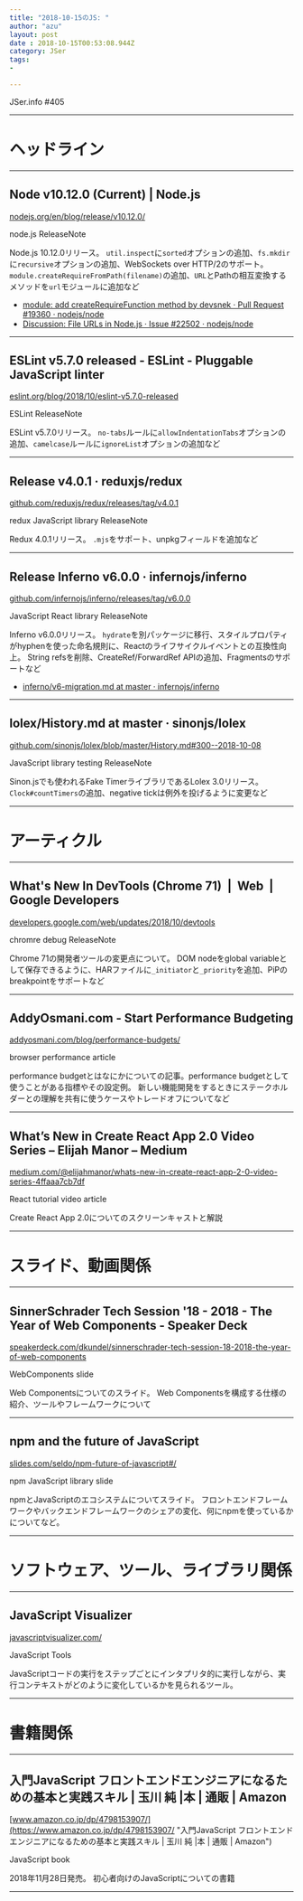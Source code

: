 ```yaml
---
title: "2018-10-15のJS: "
author: "azu"
layout: post
date : 2018-10-15T00:53:08.944Z
category: JSer
tags:
-

---
```


JSer.info #405

----

<h1 class="site-genre">ヘッドライン</h1>

----

## Node v10.12.0 (Current) | Node.js
[nodejs.org/en/blog/release/v10.12.0/](https://nodejs.org/en/blog/release/v10.12.0/ "Node v10.12.0 (Current) | Node.js")
<p class="jser-tags jser-tag-icon"><span class="jser-tag">node.js</span> <span class="jser-tag">ReleaseNote</span></p>

Node.js 10.12.0リリース。
`util.inspect`に`sorted`オプションの追加、`fs.mkdir`に`recursive`オプションの追加、WebSockets over HTTP/2のサポート。
`module.createRequireFromPath(filename)`の追加、`URL`とPathの相互変換するメソッドを`url`モジュールに追加など

- [module: add createRequireFunction method by devsnek · Pull Request #19360 · nodejs/node](https://github.com/nodejs/node/pull/19360 "module: add createRequireFunction method by devsnek · Pull Request #19360 · nodejs/node")
- [Discussion: File URLs in Node.js · Issue #22502 · nodejs/node](https://github.com/nodejs/node/issues/22502 "Discussion: File URLs in Node.js · Issue #22502 · nodejs/node")

----

## ESLint v5.7.0 released - ESLint - Pluggable JavaScript linter
[eslint.org/blog/2018/10/eslint-v5.7.0-released](https://eslint.org/blog/2018/10/eslint-v5.7.0-released "ESLint v5.7.0 released - ESLint - Pluggable JavaScript linter")
<p class="jser-tags jser-tag-icon"><span class="jser-tag">ESLint</span> <span class="jser-tag">ReleaseNote</span></p>

ESLint v5.7.0リリース。
`no-tabs`ルールに`allowIndentationTabs`オプションの追加、`camelcase`ルールに`ignoreList`オプションの追加など


----

## Release v4.0.1 · reduxjs/redux
[github.com/reduxjs/redux/releases/tag/v4.0.1](https://github.com/reduxjs/redux/releases/tag/v4.0.1 "Release v4.0.1 · reduxjs/redux")
<p class="jser-tags jser-tag-icon"><span class="jser-tag">redux</span> <span class="jser-tag">JavaScript</span> <span class="jser-tag">library</span> <span class="jser-tag">ReleaseNote</span></p>

Redux 4.0.1リリース。
`.mjs`をサポート、unpkgフィールドを追加など


----

## Release Inferno v6.0.0 · infernojs/inferno
[github.com/infernojs/inferno/releases/tag/v6.0.0](https://github.com/infernojs/inferno/releases/tag/v6.0.0 "Release Inferno v6.0.0 · infernojs/inferno")
<p class="jser-tags jser-tag-icon"><span class="jser-tag">JavaScript</span> <span class="jser-tag">React</span> <span class="jser-tag">library</span> <span class="jser-tag">ReleaseNote</span></p>

Inferno v6.0.0リリース。
`hydrate`を別パッケージに移行、スタイルプロパティがhyphenを使った命名規則に、Reactのライフサイクルイベントとの互換性向上。
String refsを削除、CreateRef/ForwardRef APIの追加、Fragmentsのサポートなど

- [inferno/v6-migration.md at master · infernojs/inferno](https://github.com/infernojs/inferno/blob/master/docs/v6-migration.md "inferno/v6-migration.md at master · infernojs/inferno")

----

## lolex/History.md at master · sinonjs/lolex
[github.com/sinonjs/lolex/blob/master/History.md#300--2018-10-08](https://github.com/sinonjs/lolex/blob/master/History.md#300--2018-10-08 "lolex/History.md at master · sinonjs/lolex")
<p class="jser-tags jser-tag-icon"><span class="jser-tag">JavaScript</span> <span class="jser-tag">library</span> <span class="jser-tag">testing</span> <span class="jser-tag">ReleaseNote</span></p>

Sinon.jsでも使われるFake TimerライブラリであるLolex 3.0リリース。
`Clock#countTimers`の追加、negative tickは例外を投げるように変更など


----
<h1 class="site-genre">アーティクル</h1>

----

## What's New In DevTools (Chrome 71)  |  Web  |  Google Developers
[developers.google.com/web/updates/2018/10/devtools](https://developers.google.com/web/updates/2018/10/devtools "What's New In DevTools (Chrome 71)  |  Web  |  Google Developers")
<p class="jser-tags jser-tag-icon"><span class="jser-tag">chromre</span> <span class="jser-tag">debug</span> <span class="jser-tag">ReleaseNote</span></p>

Chrome 71の開発者ツールの変更点について。
DOM nodeをglobal variableとして保存できるように、HARファイルに`_initiator`と`_priority`を追加、PiPのbreakpointをサポートなど


----

## AddyOsmani.com - Start Performance Budgeting
[addyosmani.com/blog/performance-budgets/](https://addyosmani.com/blog/performance-budgets/ "AddyOsmani.com - Start Performance Budgeting")
<p class="jser-tags jser-tag-icon"><span class="jser-tag">browser</span> <span class="jser-tag">performance</span> <span class="jser-tag">article</span></p>

performance budgetとはなにかについての記事。performance budgetとして使うことがある指標やその設定例。
新しい機能開発をするときにステークホルダーとの理解を共有に使うケースやトレードオフについてなど


----

## What’s New in Create React App 2.0 Video Series – Elijah Manor – Medium
[medium.com/@elijahmanor/whats-new-in-create-react-app-2-0-video-series-4ffaaa7cb7df](https://medium.com/@elijahmanor/whats-new-in-create-react-app-2-0-video-series-4ffaaa7cb7df "What’s New in Create React App 2.0 Video Series – Elijah Manor – Medium")
<p class="jser-tags jser-tag-icon"><span class="jser-tag">React</span> <span class="jser-tag">tutorial</span> <span class="jser-tag">video</span> <span class="jser-tag">article</span></p>

Create React App 2.0についてのスクリーンキャストと解説


----
<h1 class="site-genre">スライド、動画関係</h1>

----

## SinnerSchrader Tech Session '18 - 2018 - The Year of Web Components - Speaker Deck
[speakerdeck.com/dkundel/sinnerschrader-tech-session-18-2018-the-year-of-web-components](https://speakerdeck.com/dkundel/sinnerschrader-tech-session-18-2018-the-year-of-web-components "SinnerSchrader Tech Session '18 - 2018 - The Year of Web Components - Speaker Deck")
<p class="jser-tags jser-tag-icon"><span class="jser-tag">WebComponents</span> <span class="jser-tag">slide</span></p>

Web Componentsについてのスライド。
Web Componentsを構成する仕様の紹介、ツールやフレームワークについて


----

## npm and the future of JavaScript
[slides.com/seldo/npm-future-of-javascript#/](https://slides.com/seldo/npm-future-of-javascript#/ "npm and the future of JavaScript")
<p class="jser-tags jser-tag-icon"><span class="jser-tag">npm</span> <span class="jser-tag">JavaScript</span> <span class="jser-tag">library</span> <span class="jser-tag">slide</span></p>

npmとJavaScriptのエコシステムについてスライド。
フロントエンドフレームワークやバックエンドフレームワークのシェアの変化、何にnpmを使っているかについてなど。


----
<h1 class="site-genre">ソフトウェア、ツール、ライブラリ関係</h1>

----

## JavaScript Visualizer
[javascriptvisualizer.com/](https://javascriptvisualizer.com/ "JavaScript Visualizer")
<p class="jser-tags jser-tag-icon"><span class="jser-tag">JavaScript</span> <span class="jser-tag">Tools</span></p>

JavaScriptコードの実行をステップごとにインタプリタ的に実行しながら、実行コンテキストがどのように変化しているかを見られるツール。


----
<h1 class="site-genre">書籍関係</h1>

----

## 入門JavaScript フロントエンドエンジニアになるための基本と実践スキル | 玉川 純 |本 | 通販 | Amazon
[www.amazon.co.jp/dp/4798153907/](https://www.amazon.co.jp/dp/4798153907/ "入門JavaScript フロントエンドエンジニアになるための基本と実践スキル | 玉川 純 |本 | 通販 | Amazon")
<p class="jser-tags jser-tag-icon"><span class="jser-tag">JavaScript</span> <span class="jser-tag">book</span></p>

2018年11月28日発売。
初心者向けのJavaScriptについての書籍


----
